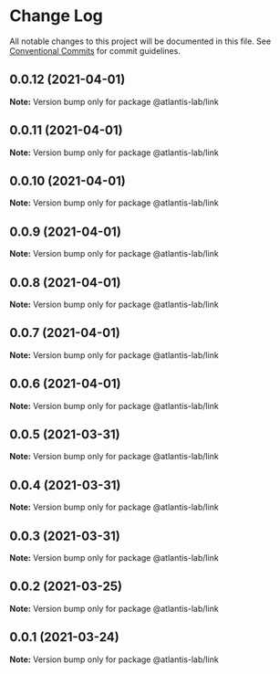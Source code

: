 # Change Log

All notable changes to this project will be documented in this file.
See [Conventional Commits](https://conventionalcommits.org) for commit guidelines.

## 0.0.12 (2021-04-01)

**Note:** Version bump only for package @atlantis-lab/link





## 0.0.11 (2021-04-01)

**Note:** Version bump only for package @atlantis-lab/link





## 0.0.10 (2021-04-01)

**Note:** Version bump only for package @atlantis-lab/link





## 0.0.9 (2021-04-01)

**Note:** Version bump only for package @atlantis-lab/link





## 0.0.8 (2021-04-01)

**Note:** Version bump only for package @atlantis-lab/link





## 0.0.7 (2021-04-01)

**Note:** Version bump only for package @atlantis-lab/link





## 0.0.6 (2021-04-01)

**Note:** Version bump only for package @atlantis-lab/link





## 0.0.5 (2021-03-31)

**Note:** Version bump only for package @atlantis-lab/link





## 0.0.4 (2021-03-31)

**Note:** Version bump only for package @atlantis-lab/link





## 0.0.3 (2021-03-31)

**Note:** Version bump only for package @atlantis-lab/link





## 0.0.2 (2021-03-25)

**Note:** Version bump only for package @atlantis-lab/link





## 0.0.1 (2021-03-24)

**Note:** Version bump only for package @atlantis-lab/link
